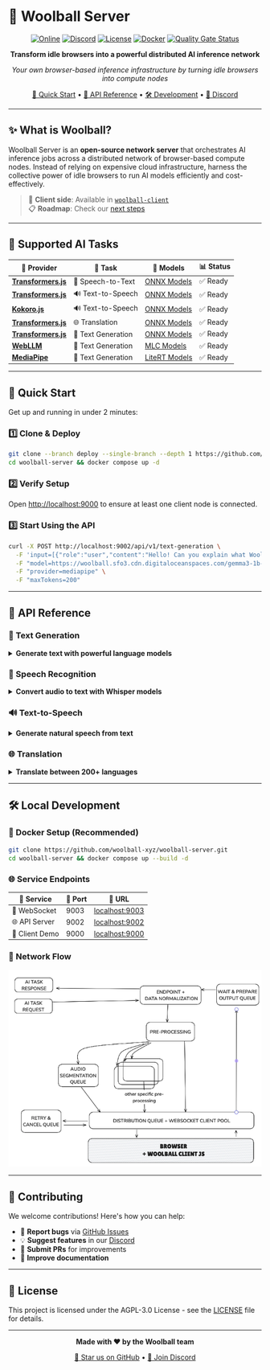 # 🧶 Woolball Server

<div align="center">

[![Online](https://img.shields.io/badge/online-blue.svg)](https://open.woolball.xyz)
[![Discord](https://img.shields.io/badge/Discord-%235865F2.svg?style=flat&logo=discord&logoColor=white)](https://discord.gg/xbSmMfmwWW)
[![License](https://img.shields.io/badge/license-AGPL-blue.svg)](LICENSE)
[![Docker](https://img.shields.io/badge/docker-%230db7ed.svg?style=flat&logo=docker&logoColor=white)](https://github.com/orgs/woolball-xyz/packages)
[![Quality Gate Status](https://sonarcloud.io/api/project_badges/measure?project=woolball-xyz_browser-network-server&metric=alert_status)](https://sonarcloud.io/summary/new_code?id=woolball-xyz_browser-network-server)

**Transform idle browsers into a powerful distributed AI inference network**

*Your own browser-based inference infrastructure by turning idle browsers into compute nodes*

[🚀 Quick Start](#-quick-start) • [📖 API Reference](#-api-reference) • [🛠️ Development](#-local-development) • [💬 Discord](https://discord.gg/xbSmMfmwWW)

</div>

---

## ✨ What is Woolball?

Woolball Server is an **open-source network server** that orchestrates AI inference jobs across a distributed network of browser-based compute nodes. Instead of relying on expensive cloud infrastructure, harness the collective power of idle browsers to run AI models efficiently and cost-effectively.

> 🔗 **Client side**: Available in [`woolball-client`](https://github.com/woolball-xyz/woolball-client)  
> 📋 **Roadmap**: Check our [next steps](https://github.com/woolball-xyz/woolball-server/issues)

---

## 🎯 Supported AI Tasks

<table>
<thead>
<tr>
<th>🔧 Provider</th>
<th>🎯 Task</th>
<th>🤖 Models</th>
<th>📊 Status</th>
</tr>
</thead>
<tbody>
<tr>
<td><strong><a href="https://github.com/huggingface/transformers.js">Transformers.js</a></strong></td>
<td>🎤 Speech-to-Text</td>
<td><a href="https://huggingface.co/models?pipeline_tag=automatic-speech-recognition&library=transformers.js&sort=trending">ONNX Models</a></td>
<td>✅ Ready</td>
</tr>
<tr>
<td><strong><a href="https://github.com/huggingface/transformers.js">Transformers.js</a></strong></td>
<td>🔊 Text-to-Speech</td>
<td><a href="https://huggingface.co/models?pipeline_tag=text-to-speech&library=transformers.js&sort=trending&search=mms">ONNX Models</a></td>
<td>✅ Ready</td>
</tr>
<tr>
<td><strong><a href="https://github.com/hexgrad/kokoro">Kokoro.js</a></strong></td>
<td>🔊 Text-to-Speech</td>
<td><a href="https://huggingface.co/onnx-community/Kokoro-82M-v1.0-ONNX">ONNX Models</a></td>
<td>✅ Ready</td>
</tr>
<tr>
<td><strong><a href="https://github.com/huggingface/transformers.js">Transformers.js</a></strong></td>
<td>🌐 Translation</td>
<td><a href="https://huggingface.co/models?pipeline_tag=translation&library=transformers.js&sort=trending">ONNX Models</a></td>
<td>✅ Ready</td>
</tr>
<tr>
<td><strong><a href="https://github.com/huggingface/transformers.js">Transformers.js</a></strong></td>
<td>📝 Text Generation</td>
<td><a href="https://huggingface.co/models?pipeline_tag=text-generation&library=transformers.js&sort=trending">ONNX Models</a></td>
<td>✅ Ready</td>
</tr>
<tr>
<td><strong><a href="https://github.com/mlc-ai/web-llm">WebLLM</a></strong></td>
<td>📝 Text Generation</td>
<td><a href="https://mlc.ai/models">MLC Models</a></td>
<td>✅ Ready</td>
</tr>
<tr>
<td><strong><a href="https://ai.google.dev/edge/mediapipe/solutions/guide">MediaPipe</a></strong></td>
<td>📝 Text Generation</td>
<td><a href="https://ai.google.dev/edge/mediapipe/solutions/genai/llm_inference#models">LiteRT Models</a></td>
<td>✅ Ready</td>
</tr>
</tbody>
</table>

---

## 🚀 Quick Start

Get up and running in under 2 minutes:

### 1️⃣ Clone & Deploy
```bash
git clone --branch deploy --single-branch --depth 1 https://github.com/woolball-xyz/woolball-server.git
cd woolball-server && docker compose up -d
```

### 2️⃣ Verify Setup
Open [http://localhost:9000](http://localhost:9000) to ensure at least one client node is connected.

### 3️⃣ Start Using the API
```bash
curl -X POST http://localhost:9002/api/v1/text-generation \
  -F 'input=[{"role":"user","content":"Hello! Can you explain what Woolball is?"}]' \
  -F "model=https://woolball.sfo3.cdn.digitaloceanspaces.com/gemma3-1b-it-int4.task" \
  -F "provider=mediapipe" \
  -F "maxTokens=200"
```

---

## 📖 API Reference

### 📖 Text Generation

<details>
<summary><strong>Generate text with powerful language models</strong></summary>

#### 🤗 Transformers.js Provider

**🤖 Available Models**

| Model | Quantization | Description |
|-------|--------------|-------------|
| `HuggingFaceTB/SmolLM2-135M-Instruct` | `fp16` | Compact model for basic text generation |
| `HuggingFaceTB/SmolLM2-360M-Instruct` | `q4` | Balanced performance and size |
| `Mozilla/Qwen2.5-0.5B-Instruct` | `q4` | Efficient model for general tasks |
| `onnx-community/Qwen2.5-Coder-0.5B-Instruct` | `q8` | Specialized for code generation |

#### 💡 Example Usage

```bash
curl -X POST http://localhost:9002/api/v1/text-generation \
  -F 'input=[{"role":"system","content":"You are a helpful assistant."},{"role":"user","content":"What is the capital of Brazil?"}]' \
  -F "model=HuggingFaceTB/SmolLM2-135M-Instruct" \
  -F "dtype=fp16" \
  -F "max_new_tokens=250" \
  -F "temperature=0.7" \
  -F "do_sample=true"
```

#### ⚙️ Parameters

| Parameter | Type | Default | Description |
|-----------|------|---------|-------------|
| `model` | string | - | 🤖 Model ID (e.g., "HuggingFaceTB/SmolLM2-135M-Instruct") |
| `dtype` | string | - | 🔧 Quantization level (e.g., "fp16", "q4") |
| `max_length` | number | 20 | 📏 Maximum length the generated tokens can have (includes input prompt) |
| `max_new_tokens` | number | null | 🆕 Maximum number of tokens to generate, ignoring prompt length |
| `min_length` | number | 0 | 📐 Minimum length of the sequence to be generated (includes input prompt) |
| `min_new_tokens` | number | null | 🔢 Minimum numbers of tokens to generate, ignoring prompt length |
| `do_sample` | boolean | false | 🎲 Whether to use sampling; use greedy decoding otherwise |
| `num_beams` | number | 1 | 🔍 Number of beams for beam search. 1 means no beam search |
| `temperature` | number | 1.0 | 🌡️ Value used to modulate the next token probabilities |
| `top_k` | number | 50 | 🔝 Number of highest probability vocabulary tokens to keep for top-k-filtering |
| `top_p` | number | 1.0 | 📊 If < 1, only tokens with probabilities adding up to top_p or higher are kept |
| `repetition_penalty` | number | 1.0 | 🔄 Parameter for repetition penalty. 1.0 means no penalty |
| `no_repeat_ngram_size` | number | 0 | 🚫 If > 0, all ngrams of that size can only occur once |

---

#### 🤖 WebLLM Provider

**🤖 Available Models**

| Model | Description |
|-------|-------------|
| `DeepSeek-R1-Distill-Qwen-7B-q4f16_1-MLC` | DeepSeek R1 distilled model with reasoning capabilities |
| `DeepSeek-R1-Distill-Llama-8B-q4f16_1-MLC` | DeepSeek R1 distilled Llama-based model |
| `SmolLM2-1.7B-Instruct-q4f32_1-MLC` | Compact instruction-following model |
| `Llama-3.1-8B-Instruct-q4f32_1-MLC` | Meta's Llama 3.1 8B instruction model |
| `Qwen3-8B-q4f32_1-MLC` | Alibaba's Qwen3 8B model |

#### 💡 Example Usage

```bash
curl -X POST http://localhost:9002/api/v1/text-generation \
  -F 'input=[{"role":"system","content":"You are a helpful assistant."},{"role":"user","content":"What is the capital of Brazil?"}]' \
  -F "model=DeepSeek-R1-Distill-Qwen-7B-q4f16_1-MLC" \
  -F "provider=webllm" \
  -F "temperature=0.7" \
  -F "top_p=0.95"
```

#### ⚙️ Parameters

| Parameter | Type | Description |
|-----------|------|-------------|
| `model` | string | 🤖 Model ID from MLC (e.g., "DeepSeek-R1-Distill-Qwen-7B-q4f16_1-MLC") |
| `provider` | string | 🔧 Must be set to "webllm" when using WebLLM models |
| `context_window_size` | number | 🪟 Size of the context window for the model |
| `sliding_window_size` | number | 🔄 Size of the sliding window for attention |
| `attention_sink_size` | number | 🎯 Size of the attention sink |
| `repetition_penalty` | number | 🔄 Penalty for repeating tokens |
| `frequency_penalty` | number | 📊 Penalty for token frequency |
| `presence_penalty` | number | 👁️ Penalty for token presence |
| `top_p` | number | 📈 If < 1, only tokens with probabilities adding up to top_p or higher are kept |
| `temperature` | number | 🌡️ Value used to modulate the next token probabilities |
| `bos_token_id` | number | 🏁 Beginning of sequence token ID (optional) |

---

#### 📱 MediaPipe Provider

**🤖 Available Models**

| Model | Device Type | Description |
|-------|-------------|-------------|
| `https://woolball.sfo3.cdn.digitaloceanspaces.com/gemma2-2b-it-cpu-int8.task` | CPU | Gemma2 2B model optimized for CPU inference |
| `https://woolball.sfo3.cdn.digitaloceanspaces.com/gemma2-2b-it-gpu-int8.bin` | GPU | Gemma2 2B model optimized for GPU inference |
| `https://woolball.sfo3.cdn.digitaloceanspaces.com/gemma3-1b-it-int4.task` | CPU/GPU | Gemma3 1B model with INT4 quantization |
| `https://woolball.sfo3.cdn.digitaloceanspaces.com/gemma3-4b-it-int4-web.task` | Web | Gemma3 4B model optimized for web deployment |

#### 💡 Example Usage

```bash
curl -X POST http://localhost:9002/api/v1/text-generation \
  -F 'input=[{"role":"system","content":"You are a helpful assistant."},{"role":"user","content":"Explain quantum computing in simple terms."}]' \
  -F "model=https://woolball.sfo3.cdn.digitaloceanspaces.com/gemma3-1b-it-int4.task" \
  -F "provider=mediapipe" \
  -F "maxTokens=500" \
  -F "temperature=0.7" \
  -F "topK=40" \
  -F "randomSeed=12345"
```

#### ⚙️ Parameters

| Parameter | Type | Description |
|-----------|------|-------------|
| `model` | string | 🤖 Model ID for MediaPipe LiteRT models on DigitalOcean Spaces |
| `provider` | string | 🔧 Must be set to "mediapipe" when using MediaPipe models |
| `maxTokens` | number | 🔢 Maximum number of tokens to generate |
| `randomSeed` | number | 🎲 Random seed for reproducible results |
| `topK` | number | 🔝 Number of highest probability vocabulary tokens to keep for top-k-filtering |
| `temperature` | number | 🌡️ Value used to modulate the next token probabilities |

</details>

### 🎤 Speech Recognition

<details>
<summary><strong>Convert audio to text with Whisper models</strong></summary>

#### 🤖 Available Models

| Model | Quantization | Description |
|-------|--------------|-------------|
| `onnx-community/whisper-large-v3-turbo_timestamped` | `q4` | 🎯 High accuracy with timestamps |
| `onnx-community/whisper-small` | `q4` | ⚡ Fast processing |

#### 💡 Example Usage

```bash
# 📁 Local file
curl -X POST http://localhost:9002/api/v1/speech-recognition \
  -F "input=@/path/to/your/file.mp3" \
  -F "model=onnx-community/whisper-large-v3-turbo_timestamped" \
  -F "dtype=q4" \
  -F "language=en" \
  -F "return_timestamps=true" \
  -F "stream=false"

# 🔗 URL
curl -X POST http://localhost:9002/api/v1/speech-recognition \
  -F "input=https://example.com/audio.mp3" \
  -F "model=onnx-community/whisper-large-v3-turbo_timestamped" \
  -F "dtype=q4" \
  -F "language=en" \
  -F "return_timestamps=true" \
  -F "stream=false"

# 📊 Base64
curl -X POST http://localhost:9002/api/v1/speech-recognition \
  -F "input=data:audio/mp3;base64,YOUR_BASE64_ENCODED_AUDIO" \
  -F "model=onnx-community/whisper-large-v3-turbo_timestamped" \
  -F "dtype=q4" \
  -F "language=en" \
  -F "return_timestamps=true" \
  -F "stream=false"
```

#### ⚙️ Parameters

| Parameter | Type | Description |
|-----------|------|-------------|
| `model` | string | 🤖 Model ID from Hugging Face (e.g., "onnx-community/whisper-large-v3-turbo_timestamped") |
| `dtype` | string | 🔧 Quantization level (e.g., "q4") |
| `return_timestamps` | boolean \| 'word' | ⏰ Return timestamps ("word" for word-level). Default is `false`. |
| `stream` | boolean | 📡 Stream results in real-time. Default is `false`. |
| `chunk_length_s` | number | 📏 Length of audio chunks to process in seconds. Default is `0` (no chunking). |
| `stride_length_s` | number | 🔄 Length of overlap between consecutive audio chunks in seconds. If not provided, defaults to `chunk_length_s / 6`. |
| `force_full_sequences` | boolean | 🎯 Whether to force outputting full sequences or not. Default is `false`. |
| `language` | string | 🌍 Source language (auto-detect if null). Use this to potentially improve performance if the source language is known. |
| `task` | null \| 'transcribe' \| 'translate' | 🎯 The task to perform. Default is `null`, meaning it should be auto-detected. |
| `num_frames` | number | 🎬 The number of frames in the input audio. |

</details>

### 🔊 Text-to-Speech

<details>
<summary><strong>Generate natural speech from text</strong></summary>

#### 🤗 Transformers.js (MMS Models)

**🤖 Available Models**

| Language | Model | Flag |
|----------|-------|------|
| English | `Xenova/mms-tts-eng` | 🇺🇸 |
| Spanish | `Xenova/mms-tts-spa` | 🇪🇸 |
| French | `Xenova/mms-tts-fra` | 🇫🇷 |
| German | `Xenova/mms-tts-deu` | 🇩🇪 |
| Portuguese | `Xenova/mms-tts-por` | 🇵🇹 |
| Russian | `Xenova/mms-tts-rus` | 🇷🇺 |
| Arabic | `Xenova/mms-tts-ara` | 🇸🇦 |
| Korean | `Xenova/mms-tts-kor` | 🇰🇷 |

#### 💡 Example Usage

```bash
# Standard request
curl -X POST http://localhost:9002/api/v1/text-to-speech \
  -F "input=Hello, this is a test for text to speech." \
  -F "model=Xenova/mms-tts-eng" \
  -F "dtype=q8" \
  -F "stream=false"

# Streaming request
curl -X POST http://localhost:9002/api/v1/text-to-speech \
  -F "input=Hello, this is a test for streaming text to speech." \
  -F "model=Xenova/mms-tts-eng" \
  -F "dtype=q8" \
  -F "stream=true"
```

#### ⚙️ Parameters

| Parameter | Type | Description | Required For |
|-----------|------|-------------|--------------|
| `model` | string | 🤖 Model ID | All providers |
| `dtype` | string | 🔧 Quantization level (e.g., "q8") | All providers |
| `stream` | boolean | 📡 Whether to stream the audio response. Default is `false`. | All providers |

---

#### 🐱 Kokoro (Premium Voices)

**🤖 Available Models**

| Model | Quantization | Description |
|-------|--------------|-------------|
| `onnx-community/Kokoro-82M-ONNX` | `q8` | High-quality English TTS with multiple voices |
| `onnx-community/Kokoro-82M-v1.0-ONNX` | `q8` | Alternative Kokoro model version |

#### 💡 Example Usage

```bash
# Standard request
curl -X POST http://localhost:9002/api/v1/text-to-speech \
  -F "input=Hello, this is a test using Kokoro voices." \
  -F "model=onnx-community/Kokoro-82M-ONNX" \
  -F "voice=af_nova" \
  -F "dtype=q8" \
  -F "stream=false"

# Streaming request
curl -X POST http://localhost:9002/api/v1/text-to-speech \
  -F "input=Hello, this is a test using Kokoro voices with streaming." \
  -F "model=onnx-community/Kokoro-82M-ONNX" \
  -F "voice=af_nova" \
  -F "dtype=q8" \
  -F "stream=true"
```

#### ⚙️ Parameters

| Parameter | Type | Description | Required For |
|-----------|------|-------------|--------------|
| `model` | string | 🤖 Model ID | Required |
| `dtype` | string | 🔧 Quantization level (e.g., "q8") | Required |
| `voice` | string | 🎭 Voice ID (see below) | Required |
| `stream` | boolean | 📡 Whether to stream the audio response. Default is `false`. | Optional |

**🎭 Available Voice Options**

**🇺🇸 American Voices**
- 👩 **Female**: `af_heart`, `af_alloy`, `af_aoede`, `af_bella`, `af_jessica`, `af_nova`, `af_sarah`
- 👨 **Male**: `am_adam`, `am_echo`, `am_eric`, `am_liam`, `am_michael`, `am_onyx`

**🇬🇧 British Voices**
- 👩 **Female**: `bf_emma`, `bf_isabella`, `bf_alice`, `bf_lily`
- 👨 **Male**: `bm_george`, `bm_lewis`, `bm_daniel`, `bm_fable`

</details>

### 🌐 Translation

<details>
<summary><strong>Translate between 200+ languages</strong></summary>

#### 🤖 Available Models

| Model | Quantization | Description |
|-------|--------------|-------------|
| `Xenova/nllb-200-distilled-600M` | `q8` | 🌍 Multilingual translation model supporting 200+ languages |

#### 💡 Example Usage

```bash
curl -X POST http://localhost:9002/api/v1/translation \
  -F "input=Hello, how are you today?" \
  -F "model=Xenova/nllb-200-distilled-600M" \
  -F "dtype=q8" \
  -F "srcLang=eng_Latn" \
  -F "tgtLang=por_Latn"
```

#### 🌍 Language Support
Uses [FLORES200 format](https://github.com/facebookresearch/flores/blob/main/flores200/README.md#languages-in-flores-200) - supports 200+ languages!

#### ⚙️ Parameters

| Parameter | Type | Description |
|-----------|------|-------------|
| `model` | string | 🤖 Model ID (e.g., "Xenova/nllb-200-distilled-600M") |
| `dtype` | string | 🔧 Quantization level (e.g., "q8") |
| `srcLang` | string | 🌍 Source language code in FLORES200 format (e.g., "eng_Latn") |
| `tgtLang` | string | 🌍 Target language code in FLORES200 format (e.g., "por_Latn") |

</details>

---

## 🛠️ Local Development

### 🐳 Docker Setup (Recommended)

```bash
git clone https://github.com/woolball-xyz/woolball-server.git
cd woolball-server && docker compose up --build -d
```

### 🌐 Service Endpoints

| 🔧 Service | 🚪 Port | 🔗 URL |
|------------|---------|--------|
| 🔌 WebSocket | 9003 | [localhost:9003](http://localhost:9003) |
| 🌐 API Server | 9002 | [localhost:9002](http://localhost:9002) |
| 👥 Client Demo | 9000 | [localhost:9000](http://localhost:9000) |

### 🔄 Network Flow

![Network Architecture](.github/current.png)

---

## 🤝 Contributing

We welcome contributions! Here's how you can help:

- 🐛 **Report bugs** via [GitHub Issues](https://github.com/woolball-xyz/woolball-server/issues)
- 💡 **Suggest features** in our [Discord](https://discord.gg/xbSmMfmwWW)
- 🔧 **Submit PRs** for improvements
- 📖 **Improve documentation**

---

## 📄 License

This project is licensed under the  AGPL-3.0 License - see the [LICENSE](LICENSE) file for details.

---

<div align="center">

**Made with ❤️ by the Woolball team**

[🌟 Star us on GitHub](https://github.com/woolball-xyz/woolball-server) • [💬 Join Discord](https://discord.gg/xbSmMfmwWW)

</div>